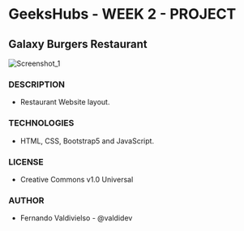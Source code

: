 # GeeksHubs - WEEK 2 - PROJECT
## Galaxy Burgers Restaurant
![Screenshot_1](https://user-images.githubusercontent.com/96445737/193470946-2aec86b2-5d1d-4e26-868c-5eebc6ca7a7a.png)
### DESCRIPTION
 - Restaurant Website layout.
### TECHNOLOGIES
 - HTML, CSS, Bootstrap5 and JavaScript.
### LICENSE
 - Creative Commons v1.0 Universal
### AUTHOR
 - Fernando Valdivielso - @valdidev
